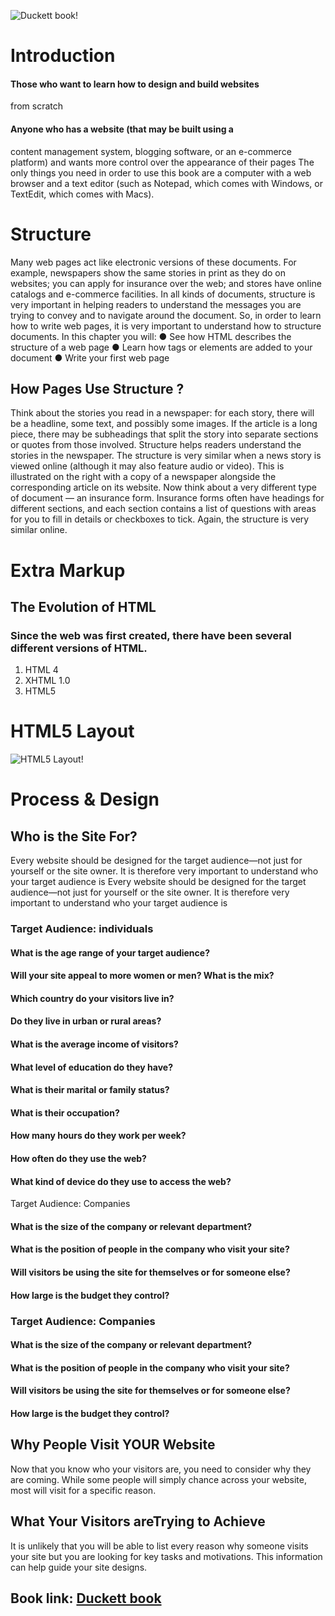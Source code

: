 ![Duckett book!](https://1.bp.blogspot.com/-OPTUUf3Po80/XrpNus59zCI/AAAAAAAAGkA/bk7nHCe5eZQAC11qlAyi8VZK2f9t9K5tgCLcBGAsYHQ/s640/css.jpg)

# Introduction
#### Those who want to learn how to design and build websites
from scratch
#### Anyone who has a website (that may be built using a
content management system, blogging software, or an
e-commerce platform) and wants more control over the
appearance of their pages
The only things you need in order to use this book are a
computer with a web browser and a text editor (such as
Notepad, which comes with Windows, or TextEdit, which
comes with Macs).

# Structure
Many web pages act like electronic versions of these
documents. For example, newspapers show the same stories
in print as they do on websites; you can apply for insurance
over the web; and stores have online catalogs and e-commerce
facilities.
In all kinds of documents, structure is very important in helping
readers to understand the messages you are trying to convey
and to navigate around the document. So, in order to learn how
to write web pages, it is very important to understand how to
structure documents. In this chapter you will:
● See how HTML describes the structure of a web page
● Learn how tags or elements are added to your document
● Write your first web page
## How Pages Use Structure ?
Think about the stories you
read in a newspaper: for each
story, there will be a headline,
some text, and possibly some
images. If the article is a long
piece, there may be subheadings
that split the story into separate
sections or quotes from those
involved. Structure helps readers
understand the stories in the
newspaper.
The structure is very similar
when a news story is viewed
online (although it may also
feature audio or video). This is
illustrated on the right with a
copy of a newspaper alongside
the corresponding article on its
website.
Now think about a very different
type of document — an
insurance form. Insurance forms
often have headings for different
sections, and each section
contains a list of questions with
areas for you to fill in details or
checkboxes to tick. Again, the
structure is very similar online.

# Extra Markup
## The Evolution of HTML
### Since the web was first created, there have been several different versions of HTML.
1. HTML 4
2. XHTML 1.0
3. HTML5

# HTML5 Layout
![HTML5 Layout!](https://4.bp.blogspot.com/-3vqJRIdB2bQ/WofTZOh8dGI/AAAAAAAABT8/mRHTwO6l-t0262yBn-N1yJREWPLYnFvxQCLcBGAs/s1600/youtube.jpg)

# Process & Design
## Who is the Site For?
Every website should be designed for the
target audience—not just for yourself or the
site owner. It is therefore very important to
understand who your target audience is
Every website should be designed for the
target audience—not just for yourself or the
site owner. It is therefore very important to
understand who your target audience is
### Target Audience: individuals
#### What is the age range of your target audience?
#### Will your site appeal to more women or men? What is the mix?
#### Which country do your visitors live in?
#### Do they live in urban or rural areas?
#### What is the average income of visitors?
#### What level of education do they have?
#### What is their marital or family status?
#### What is their occupation?
#### How many hours do they work per week?
#### How often do they use the web?
#### What kind of device do they use to access the web?
Target Audience: Companies
#### What is the size of the company or relevant department?
#### What is the position of people in the company who visit your site?
#### Will visitors be using the site for themselves or for someone else?
#### How large is the budget they control?
### Target Audience: Companies
#### What is the size of the company or relevant department?
#### What is the position of people in the company who visit your site?
#### Will visitors be using the site for themselves or for someone else?
#### How large is the budget they control?
## Why People Visit YOUR Website
Now that you know who your visitors are, you
need to consider why they are coming. While
some people will simply chance across your
website, most will visit for a specific reason.
## What Your Visitors areTrying to Achieve
It is unlikely that you will be able to list every
reason why someone visits your site but you
are looking for key tasks and motivations. This
information can help guide your site designs.

## Book link: [Duckett book](https://drive.google.com/file/d/1vTttAaz2kLHFaltbQjEN0tb_xpUA6d_y/view)

